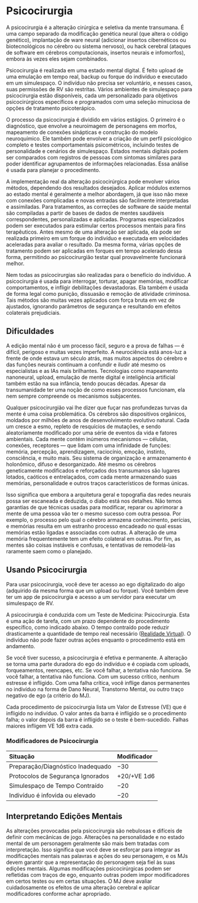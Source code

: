 # Psicocirurgia

A psicocirurgia é a alteração cirúrgica e seletiva da mente transumana. É uma campo separado da modificação genética neural (que altera o código genético), implantação de ware neural (adicionar insertos cibernéticos ou biotecnológicos no cérebro ou sistema nervoso), ou hack cerebral (ataques de software em cérebros computacionais, insertos neurais e infomorfos), embora às vezes eles sejam combinados.

Psicocirurgia é realizada em uma estado mental digital. É feito upload de uma emulação em tempo real, backup ou forque do indivíduo e executado em um simulespaço. O indivíduo não precisa ser voluntário, e nesses casos, suas permissões de RV são restritas. Vários ambientes de simulespaço para psicocirurgia estão disponíveis, cada um personalizado para objetivos psicocirúrgicos específicos e programados com uma seleção minuciosa de opções de tratamento psicoterápico.

O processo da psicocirurgia é dividido em vários estágios. O primeiro é o diagnóstico, que envolve a neuroimagem de personagens em morfos, mapeamento de conexões sinápticas e construção do modelo neuroquímico. Ele também pode envolver a criação de um perfil psicológico completo e testes comportamentais psicométricos, incluindo testes de personalidade e cenários de simulespaço. Estados mentais digitais podem ser comparados com registros de pessoas com sintomas similares para poder identificar agrupamentos de informações relacionadas. Essa análise é usada para planejar o procedimento.

A implementação real da alteração psicocirúrgica pode envolver vários métodos, dependendo dos resultados desejados. Aplicar módulos externos ao estado mental é geralmente a melhor abordagem, já que isso não mexe com conexões complicadas e novas entradas são facilmente interpretadas e assimiladas. Para tratamentos, as correções de software de saúde mental são compiladas a partir de bases de dados de mentes saudáveis correspondentes, personalizadas e aplicadas. Programas especializados podem ser executados para estimular certos processos mentais para fins terapêuticos. Antes mesmo de uma alteração ser aplicada, ela pode ser realizada primeiro em um forque do indivíduo e executada em velocidades aceleradas para avaliar o resultado. Da mesma forma, várias opções de tratamento podem ser aplicadas em forques em tempo acelerado dessa forma, permitindo ao psicocirurgião testar qual provavelmente funcionará melhor.

Nem todas as psicocirurgias são realizadas para o benefício do indivíduo. A psicocirurgia é usada para interrogar, torturar, apagar memórias, modificar comportamentos, e infligir debilitações devastadoras. Ela também é usada de forma legal como punição, dissuasão e remoção de atividade criminosa. Tais métodos são muitas vezes aplicados com força bruta em vez de ajustados, ignorando parâmetros de segurança e resultando em efeitos colaterais prejudiciais.

## Dificuldades

A edição mental não é um processo fácil, seguro e a prova de falhas — é difícil, perigoso e muitas vezes imperfeito. A neurociência está anos-luz a frente de onde estava um século atrás, mas muitos aspectos do cérebro e das funções neurais continuam a confundir e iludir até mesmo os especialistas e as IAs mais brilhantes. Tecnologias como mapeamento nanoneural, upload, emulação de mente digital e inteligência artificial também estão na sua infância, tendo poucas décadas. Apesar da transumanidade ter uma noção de como esses processos funcionam, ela nem sempre compreende os mecanismos subjacentes.

Qualquer psicocirurgião vai lhe dizer que fuçar nas profundezas turvas da mente é uma coisa problemática. Os cérebros são dispositivos orgânicos, moldados por milhões de anos de desenvolvimento evolutivo natural. Cada um cresce a esmo, repleto de resquícios de mutações, e sendo aleatoriamente modificado por uma série de eventos da vida e fatores ambientais. Cada mente contém inúmeros mecanismos — células, conexões, receptores — que lidam com uma infinidade de funções: memória, percepção, aprendizagem, raciocínio, emoção, instinto, consciência, e muito mais. Seu sistema de organização e armazenamento é holonômico, difuso e desorganizado. Até mesmo os cérebros geneticamente modificados e reforçados dos transumanos são lugares lotados, caóticos e entrelaçados, com cada mente armazenando suas memórias, personalidade e outros traços característicos de formas únicas.

Isso significa que embora a arquitetura geral e topografia das redes neurais possa ser escaneada e deduzida, o diabo está nos detalhes. Não temos garantias de que técnicas usadas para modificar, reparar ou aprimorar a mente de uma pessoa vão ter o mesmo sucesso com outra pessoa. Por exemplo, o processo pelo qual o cérebro armazena conhecimento, perícias, e memórias resulta em um estranho processo encadeado no qual essas memórias estão ligadas e associadas com outras. A alteração de uma memória frequentemente tem um efeito colateral em outras. Por fim, as mentes são coisas instáveis e confusas, e tentativas de remodelá-las raramente saem como o planejado.

## Usando Psicocirurgia

Para usar psicocirurgia, você deve ter acesso ao ego digitalizado do algo (adquirido da mesma forma que um upload ou forque). Você também deve ter um app de psicocirurgia e acesso a um servidor para executar um simulespaço de RV.

A psicocirurgia é conduzida com um Teste de Medicina: Psicocirurgia. Esta é uma ação de tarefa, com um prazo dependente do procedimento específico, como indicado abaixo. O tempo contraído pode reduzir drasticamente a quantidade de tempo real necessário ([Realidade Virtual](../13/18-virtual-reality.md)). O indivíduo não pode fazer outras ações enquanto o procedimento está em andamento.

Se você tiver sucesso, a psicocirurgia é efetiva e permanente. A alteração se torna uma parte duradora do ego do indivíduo e é copiada com uploads, forqueamentos, reencapes, etc. Se você falhar, a tentativa não funciona. Se você falhar, a tentativa não funciona. Com um sucesso crítico, nenhum estresse é infligido. Com uma falha crítica, você inflige danos permanentes no indivíduo na forma de Dano Neural, Transtorno Mental, ou outro traço negativo de ego (a critério do MJ).

Cada procedimento de psicocirurgia lista um Valor de Estresse (VE) que é infligido no indivíduo. O valor antes da barra é infligido se o procedimento falha; o valor depois da barra é infligido se o teste é bem-sucedido. Falhas maiores infligem VE 1d6 extra cada.

<!-- CLEANED blockquote class="table" -->

### Modificadores de Psicocirurgia

| Situação                                                        | Modificador |
|:--------------------------------------------------------------- |:----------- |
| Preparação/<!-- CLEANED wbr -->Diagnóstico Inadequado | −30         |
| Protocolos de Segurança Ignorados                               | +20/+VE 1d6 |
| Simulespaço de Tempo Contraído                                  | −20         |
| Indivíduo é infovida ou elevado                                 | −20         |

<!-- CLEANED /blockquote -->

## Interpretando Edições Mentais

As alterações provocadas pela psicocirurgia são nebulosas e difíceis de definir com mecânicas de jogo. Alterações na personalidade e no estado mental de um personagem geralmente são mais bem tratadas com interpretação. Isso significa que você deve se esforçar para integrar as modificações mentais nas palavras e ações do seu personagem, e os MJs devem garantir que a representação do personagem seja fiel às suas edições mentais. Algumas modificações psicocirúrgicas podem ser refletidas com traços de ego, enquanto outras podem impor modificadores em certos testes ou em certas situações. O MJ deve avaliar cuidadosamente os efeitos de uma alteração cerebral e aplicar modificadores conforme achar apropriado.
